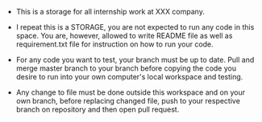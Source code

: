 + This is a storage for all internship work at XXX company.

+ I repeat this is a STORAGE, you are not expected to run any code in this space. You are, however, allowed to write README file as well as requirement.txt file for instruction on how to run your code.

+ For any code you want to test, your branch must be up to date. Pull and merge master branch to your branch before copying the code you desire to run into your own computer's local workspace and testing.
  
+ Any change to file must be done outside this workspace and on your own branch, before replacing changed file, push to your respective branch on repository and then open pull request.
